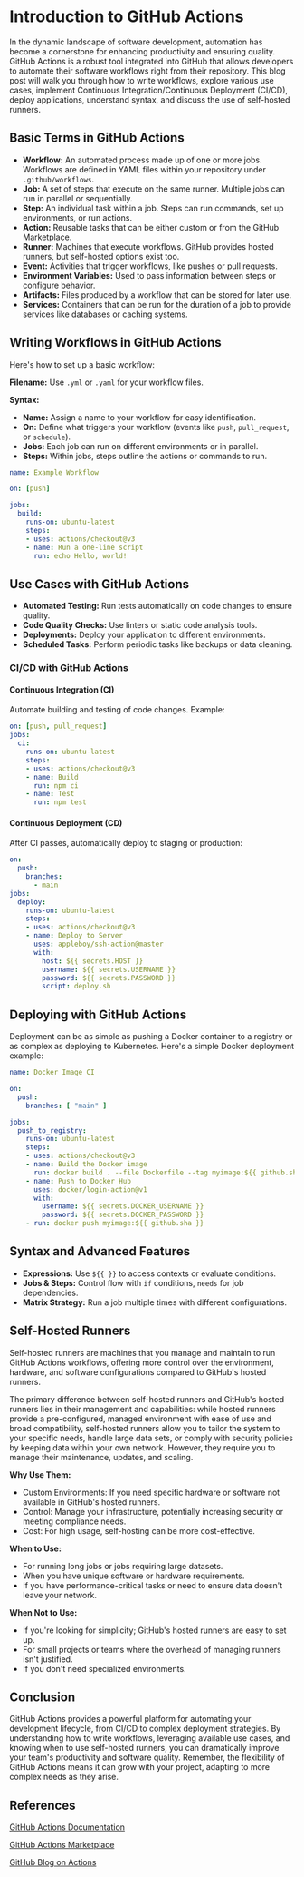 
# Introduction to GitHub Actions

In the dynamic landscape of software development, automation has become a cornerstone for enhancing productivity and ensuring quality. GitHub Actions is a robust tool integrated into GitHub that allows developers to automate their software workflows right from their repository. This blog post will walk you through how to write workflows, explore various use cases, implement Continuous Integration/Continuous Deployment (CI/CD), deploy applications, understand syntax, and discuss the use of self-hosted runners.

## Basic Terms in GitHub Actions

- **Workflow:** An automated process made up of one or more jobs. Workflows are defined in YAML files within your repository under `.github/workflows`.
- **Job:** A set of steps that execute on the same runner. Multiple jobs can run in parallel or sequentially.
- **Step:** An individual task within a job. Steps can run commands, set up environments, or run actions.
- **Action:** Reusable tasks that can be either custom or from the GitHub Marketplace.
- **Runner:** Machines that execute workflows. GitHub provides hosted runners, but self-hosted options exist too.
- **Event:** Activities that trigger workflows, like pushes or pull requests.
- **Environment Variables:** Used to pass information between steps or configure behavior.
- **Artifacts:** Files produced by a workflow that can be stored for later use.
- **Services:** Containers that can be run for the duration of a job to provide services like databases or caching systems.

## Writing Workflows in GitHub Actions

Here's how to set up a basic workflow:

**Filename:** Use `.yml` or `.yaml` for your workflow files.

**Syntax:**

- **Name:** Assign a name to your workflow for easy identification.
- **On:** Define what triggers your workflow (events like `push`, `pull_request`, or `schedule`).
- **Jobs:** Each job can run on different environments or in parallel.
- **Steps:** Within jobs, steps outline the actions or commands to run.

```yaml
name: Example Workflow

on: [push]

jobs:
  build:
    runs-on: ubuntu-latest
    steps:
    - uses: actions/checkout@v3
    - name: Run a one-line script
      run: echo Hello, world!
```

## Use Cases with GitHub Actions

- **Automated Testing:** Run tests automatically on code changes to ensure quality.
- **Code Quality Checks:** Use linters or static code analysis tools.
- **Deployments:** Deploy your application to different environments.
- **Scheduled Tasks:** Perform periodic tasks like backups or data cleaning.

### CI/CD with GitHub Actions

#### Continuous Integration (CI)

Automate building and testing of code changes. Example:

```yaml
on: [push, pull_request]
jobs:
  ci:
    runs-on: ubuntu-latest
    steps:
    - uses: actions/checkout@v3
    - name: Build
      run: npm ci
    - name: Test
      run: npm test
```

#### Continuous Deployment (CD)

After CI passes, automatically deploy to staging or production:

```yaml
on:
  push:
    branches:
      - main
jobs:
  deploy:
    runs-on: ubuntu-latest
    steps:
    - uses: actions/checkout@v3
    - name: Deploy to Server
      uses: appleboy/ssh-action@master
      with:
        host: ${{ secrets.HOST }}
        username: ${{ secrets.USERNAME }}
        password: ${{ secrets.PASSWORD }}
        script: deploy.sh
```

## Deploying with GitHub Actions

Deployment can be as simple as pushing a Docker container to a registry or as complex as deploying to Kubernetes. Here's a simple Docker deployment example:

```yaml
name: Docker Image CI

on:
  push:
    branches: [ "main" ]

jobs:
  push_to_registry:
    runs-on: ubuntu-latest
    steps:
    - uses: actions/checkout@v3
    - name: Build the Docker image
      run: docker build . --file Dockerfile --tag myimage:${{ github.sha }}
    - name: Push to Docker Hub
      uses: docker/login-action@v1
      with:
        username: ${{ secrets.DOCKER_USERNAME }}
        password: ${{ secrets.DOCKER_PASSWORD }}
    - run: docker push myimage:${{ github.sha }}
```

## Syntax and Advanced Features

- **Expressions:** Use `${{ }}` to access contexts or evaluate conditions.
- **Jobs & Steps:** Control flow with `if` conditions, `needs` for job dependencies.
- **Matrix Strategy:** Run a job multiple times with different configurations.

## Self-Hosted Runners

Self-hosted runners are machines that you manage and maintain to run GitHub Actions workflows, offering more control over the environment, hardware, and software configurations compared to GitHub's hosted runners.

The primary difference between self-hosted runners and GitHub's hosted runners lies in their management and capabilities: while hosted runners provide a pre-configured, managed environment with ease of use and broad compatibility, self-hosted runners allow you to tailor the system to your specific needs, handle large data sets, or comply with security policies by keeping data within your own network. However, they require you to manage their maintenance, updates, and scaling.

**Why Use Them:**

- Custom Environments: If you need specific hardware or software not available in GitHub's hosted runners.
- Control: Manage your infrastructure, potentially increasing security or meeting compliance needs.
- Cost: For high usage, self-hosting can be more cost-effective.

**When to Use:**

- For running long jobs or jobs requiring large datasets.
- When you have unique software or hardware requirements.
- If you have performance-critical tasks or need to ensure data doesn't leave your network.

**When Not to Use:**

- If you're looking for simplicity; GitHub's hosted runners are easy to set up.
- For small projects or teams where the overhead of managing runners isn't justified.
- If you don't need specialized environments.

## Conclusion

GitHub Actions provides a powerful platform for automating your development lifecycle, from CI/CD to complex deployment strategies. By understanding how to write workflows, leveraging available use cases, and knowing when to use self-hosted runners, you can dramatically improve your team's productivity and software quality. Remember, the flexibility of GitHub Actions means it can grow with your project, adapting to more complex needs as they arise.

## References

[GitHub Actions Documentation](https://docs.github.com/en/actions)

[GitHub Actions Marketplace](https://github.com/marketplace?type=actions)

[GitHub Blog on Actions](https://github.blog/category/engineering/actions/)
